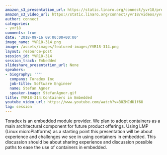 ```yaml
---
amazon_s3_presentation_url: https://static.linaro.org/connect/yvr18/presentations/yvr18-314.pdf
amazon_s3_video_url: https://static.linaro.org/connect/yvr18/videos/yvr18-314.mp4
author: connect
categories:
- yvr18
comments: true
date: '2018-09-16 09:00:00+00:00'
image_name: YVR18-314.png
image: /assets/images/featured-images/YVR18-314.png
layout: resource-post
session_id: YVR18-314
session_track: Embedded
slideshare_presentation_url: None
speakers:
- biography: '""'
  company: Toradex Inc
  job-title: Software Engineer
  name: Stefan Agner
  speaker-image: StefanAgner.gif
title: YVR18-314:Containers in Embedded
youtube_video_url: https://www.youtube.com/watch?v=B82MCdU1f6U
tag: session
---
```


Toradex is an embedded module provider. We plan to adopt containers as a main architectural component for future product offerings. Using LMP (Linux microPlatforms) as a starting point this presentation will be about experience and challenges we see in using containers in embedded. This discussion should be about sharing experience and discussion possible paths to ease the use of containers in embedded.